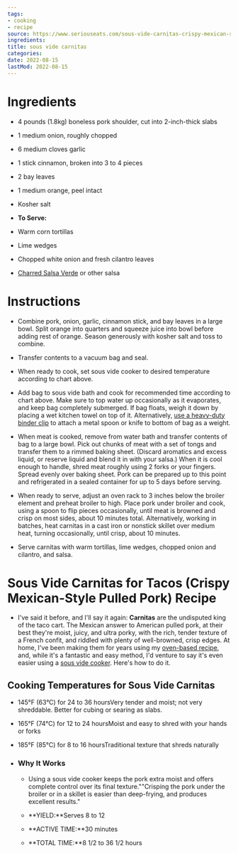 ```yaml
---
tags:
- cooking
- recipe
source: https://www.seriouseats.com/sous-vide-carnitas-crispy-mexican-style-pulled-pork-recipe
ingredients: 
title: sous vide carnitas
categories:
date: 2022-08-15
lastMod: 2022-08-15
---
```

# Ingredients
  + 4 pounds (1.8kg) boneless pork shoulder, cut into 2-inch-thick slabs

  + 1 medium onion, roughly chopped

  + 6 medium cloves garlic

  + 1 stick cinnamon, broken into 3 to 4 pieces

  + 2 bay leaves

  + 1 medium orange, peel intact

  + Kosher salt

  + **To Serve:**

  + Warm corn tortillas

  + Lime wedges

  + Chopped white onion and fresh cilantro leaves

  + [Charred Salsa Verde](https://www.seriouseats.com/recipes/2016/01/charred-salsa-verde-tomatillo-salsa.html) or other salsa

# Instructions

  + Combine pork, onion, garlic, cinnamon stick, and bay leaves in a large bowl. Split orange into quarters and squeeze juice into bowl before adding rest of orange. Season generously with kosher salt and toss to combine.

  + Transfer contents to a vacuum bag and seal.

  + When ready to cook, set sous vide cooker to desired temperature according to chart above.

  + Add bag to sous vide bath and cook for recommended time according to chart above. Make sure to top water up occasionally as it evaporates, and keep bag completely submerged. If bag floats, weigh it down by placing a wet kitchen towel on top of it. Alternatively, [use a heavy-duty binder clip](https://www.seriouseats.com/2017/01/how-to-keep-sous-vide-bags-submerged.html) to attach a metal spoon or knife to bottom of bag as a weight.

  + When meat is cooked, remove from water bath and transfer contents of bag to a large bowl. Pick out chunks of meat with a set of tongs and transfer them to a rimmed baking sheet. (Discard aromatics and excess liquid, or reserve liquid and blend it in with your salsa.) When it is cool enough to handle, shred meat roughly using 2 forks or your fingers. Spread evenly over baking sheet. Pork can be prepared up to this point and refrigerated in a sealed container for up to 5 days before serving.

  + When ready to serve, adjust an oven rack to 3 inches below the broiler element and preheat broiler to high. Place pork under broiler and cook, using a spoon to flip pieces occasionally, until meat is browned and crisp on most sides, about 10 minutes total. Alternatively, working in batches, heat carnitas in a cast iron or nonstick skillet over medium heat, turning occasionally, until crisp, about 10 minutes.

  + Serve carnitas with warm tortillas, lime wedges, chopped onion and cilantro, and salsa.

# Sous Vide Carnitas for Tacos (Crispy Mexican-Style Pulled Pork) Recipe

  + I've said it before, and I'll say it again: __Carnitas__ are the undisputed king of the taco cart. The Mexican answer to American pulled pork, at their best they're moist, juicy, and ultra porky, with the rich, tender texture of a French confit, and riddled with plenty of well-browned, crisp edges. At home, I've been making them for years using my [oven-based recipe](https://www.seriouseats.com/recipes/2010/07/no-waste-tacos-de-carnitas-with-salsa-verde-recipe.html), and, while it's a fantastic and easy method, I'd venture to say it's even easier using a [sous vide cooker](https://www.seriouseats.com/2018/12/best-sous-vide-immersion-circulators.html). Here's how to do it.

## Cooking Temperatures for Sous Vide Carnitas

  + 145°F (63°C) for 24 to 36 hoursVery tender and moist; not very shreddable. Better for cubing or searing as slabs.

  + 165°F (74°C) for 12 to 24 hoursMoist and easy to shred with your hands or forks

  + 185°F (85°C) for 8 to 16 hoursTraditional texture that shreds naturally

  + ### Why It Works

    + Using a sous vide cooker keeps the pork extra moist and offers complete control over its final texture.""Crisping the pork under the broiler or in a skillet is easier than deep-frying, and produces excellent results."

    + **YIELD:**Serves 8 to 12

    + **ACTIVE TIME:**30 minutes

    + **TOTAL TIME:**8 1/2 to 36 1/2 hours
